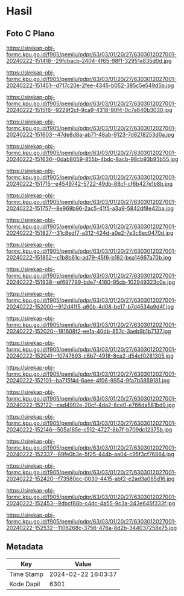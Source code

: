 # Hasil

## Foto C Plano

https://sirekap-obj-formc.kpu.go.id/f905/pemilu/pdpr/63/03/01/20/27/6303012027001-20240222-151418--29fcbacb-2404-4f65-98f1-32951e835d0d.jpg

https://sirekap-obj-formc.kpu.go.id/f905/pemilu/pdpr/63/03/01/20/27/6303012027001-20240222-151451--d717c20e-2fee-4345-b052-385c5e549d5b.jpg

https://sirekap-obj-formc.kpu.go.id/f905/pemilu/pdpr/63/03/01/20/27/6303012027001-20240222-151516--9229f2cf-9ca9-4318-90f4-0c7a640b3030.jpg

https://sirekap-obj-formc.kpu.go.id/f905/pemilu/pdpr/63/03/01/20/27/6303012027001-20240222-151603--47de8d8a-ab71-48ab-9123-7d8218253d0a.jpg

https://sirekap-obj-formc.kpu.go.id/f905/pemilu/pdpr/63/03/01/20/27/6303012027001-20240222-151636--0dab8059-855b-4bdc-8acb-98cb93b93b55.jpg

https://sirekap-obj-formc.kpu.go.id/f905/pemilu/pdpr/63/03/01/20/27/6303012027001-20240222-151715--e4549742-5722-49db-88cf-cf6b427e1b8b.jpg

https://sirekap-obj-formc.kpu.go.id/f905/pemilu/pdpr/63/03/01/20/27/6303012027001-20240222-151757--8e969b96-2ac5-41f5-a3a9-5842df8e42ba.jpg

https://sirekap-obj-formc.kpu.go.id/f905/pemilu/pdpr/63/03/01/20/27/6303012027001-20240222-151827--31c8edf7-a312-424d-a0e2-7e3c6ec0470d.jpg

https://sirekap-obj-formc.kpu.go.id/f905/pemilu/pdpr/63/03/01/20/27/6303012027001-20240222-151852--c1b8b61c-ad79-45f6-b182-bea14667a70b.jpg

https://sirekap-obj-formc.kpu.go.id/f905/pemilu/pdpr/63/03/01/20/27/6303012027001-20240222-151938--ef697799-bde7-4160-95cb-102949323c0e.jpg

https://sirekap-obj-formc.kpu.go.id/f905/pemilu/pdpr/63/03/01/20/27/6303012027001-20240222-152000--912d41f5-a60b-4d08-be17-b7d4534a9d4f.jpg

https://sirekap-obj-formc.kpu.go.id/f905/pemilu/pdpr/63/03/01/20/27/6303012027001-20240222-152020--181608f2-ee1a-40db-857c-3aeb9b1b7137.jpg

https://sirekap-obj-formc.kpu.go.id/f905/pemilu/pdpr/63/03/01/20/27/6303012027001-20240222-152041--10747693-c8b7-4918-8ca2-d54cf0281305.jpg

https://sirekap-obj-formc.kpu.go.id/f905/pemilu/pdpr/63/03/01/20/27/6303012027001-20240222-152101--ba715f4d-6aee-4f06-9954-9fa7b5859181.jpg

https://sirekap-obj-formc.kpu.go.id/f905/pemilu/pdpr/63/03/01/20/27/6303012027001-20240222-152122--cad4992e-20cf-4da2-8ce0-e766da581bd9.jpg

https://sirekap-obj-formc.kpu.go.id/f905/pemilu/pdpr/63/03/01/20/27/6303012027001-20240222-152146--505a185e-c512-4727-8b7f-b709dc12375b.jpg

https://sirekap-obj-formc.kpu.go.id/f905/pemilu/pdpr/63/03/01/20/27/6303012027001-20240222-152337--89fe0b3e-5f25-444b-aa04-c95f3cf76864.jpg

https://sirekap-obj-formc.kpu.go.id/f905/pemilu/pdpr/63/03/01/20/27/6303012027001-20240222-152420--f73580ec-0030-4415-abf2-e2ad3a065d16.jpg

https://sirekap-obj-formc.kpu.go.id/f905/pemilu/pdpr/63/03/01/20/27/6303012027001-20240222-152453--9dbcf88b-c4dc-4a55-9c3a-243e645f333f.jpg

https://sirekap-obj-formc.kpu.go.id/f905/pemilu/pdpr/63/03/01/20/27/6303012027001-20240222-152532--1106268c-3756-476a-8d2b-344037258e75.jpg


## Metadata

| Key        | Value               |
| ---------- | ------------------- |
| Time Stamp | 2024-02-22 16:03:37 |
| Kode Dapil | 6301                |



